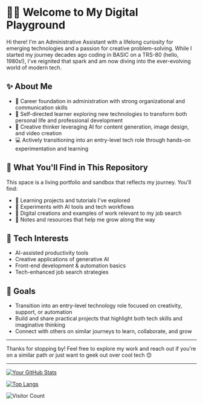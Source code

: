 # 👩‍💻 Welcome to My Digital Playground

Hi there! I'm an Administrative Assistant with a lifelong curiosity for emerging technologies and a passion for creative problem-solving. While I started my journey decades ago coding in BASIC on a TRS-80 (hello, 1980s!), I've reignited that spark and am now diving into the ever-evolving world of modern tech.

## ✨ About Me

- 💼 Career foundation in administration with strong organizational and communication skills
- 🧠 Self-directed learner exploring new technologies to transform both personal life and professional development
- 🎨 Creative thinker leveraging AI for content generation, image design, and video creation
- 💻 Actively transitioning into an entry-level tech role through hands-on experimentation and learning

## 🔧 What You'll Find in This Repository

This space is a living portfolio and sandbox that reflects my journey. You'll find:

- 🌱 Learning projects and tutorials I've explored
- 🧪 Experiments with AI tools and tech workflows
- 📁 Digital creations and examples of work relevant to my job search
- 📝 Notes and resources that help me grow along the way

## 🤖 Tech Interests

- AI-assisted productivity tools
- Creative applications of generative AI
- Front-end development & automation basics
- Tech-enhanced job search strategies

## 🎯 Goals

- Transition into an entry-level technology role focused on creativity, support, or automation
- Build and share practical projects that highlight both tech skills and imaginative thinking
- Connect with others on similar journeys to learn, collaborate, and grow

---

Thanks for stopping by! Feel free to explore my work and reach out if you're on a similar path or just want to geek out over cool tech 😊


---
 [![Your GitHub Stats](https://github-readme-stats.vercel.app/api?username=keppejn&show_icons=true&theme=radical)](https://github.com/anuraghazra/github-readme-stats)

 [![Top Langs](https://github-readme-stats.vercel.app/api/top-langs/?username=keppejn&layout=compact&theme=radical)](https://github.com/anuraghazra/github-readme-stats)

 ![Visitor Count](https://profile-counter.glitch.me/keppejn/count.svg)
 


